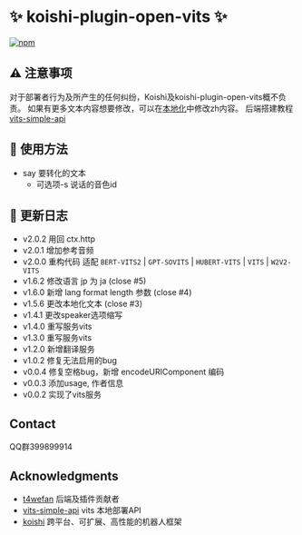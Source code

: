 # :sparkles: koishi-plugin-open-vits :sparkles:

[![npm](https://img.shields.io/npm/v/koishi-plugin-open-vits?style=flat-square)](https://www.npmjs.com/package/koishi-plugin-open-vits)

## :warning: 注意事项

对于部署者行为及所产生的任何纠纷，Koishi及koishi-plugin-open-vits概不负责。
如果有更多文本内容想要修改，可以在[本地化]("/locales")中修改zh内容。
后端搭建教程 [vits-simple-api](https://github.com/Artrajz/vits-simple-api)

## :rocket: 使用方法

- say 要转化的文本
  - 可选项-s 说话的音色id

## :memo: 更新日志

* v2.0.2 用回 ctx.http
* v2.0.1 增加参考音频
* v2.0.0 
  重构代码
  适配 `BERT-VITS2` | `GPT-SOVITS` | `HUBERT-VITS` | `VITS` | `W2V2-VITS`
* v1.6.2 修改语言 jp 为 ja (close #5)
* v1.6.0 新增 lang format length 参数 (close #4)
* v1.5.6 更改本地化文本 (close #3)
* v1.4.1 更改speaker选项缩写
* v1.4.0 重写服务vits
* v1.3.0 重写服务vits
* v1.2.0 新增翻译服务
* v1.0.2 修复无法启用的bug
* v0.0.4 修复空格bug，新增 encodeURIComponent 编码
* v0.0.3 添加usage, 作者信息
* v0.0.2 实现了vits服务

## Contact

QQ群399899914

## Acknowledgments

* [t4wefan](https://github.com/t4wefan) 后端及插件贡献者
* [vits-simple-api](https://github.com/Artrajz/vits-simple-api) vits 本地部署API
* [koishi](https://koishi.chat) 跨平台、可扩展、高性能的机器人框架